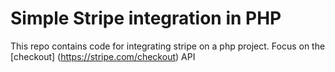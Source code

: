 # Simple Stripe integration in PHP

This repo contains code for integrating stripe on a php project. Focus on the [checkout] (https://stripe.com/checkout) API



